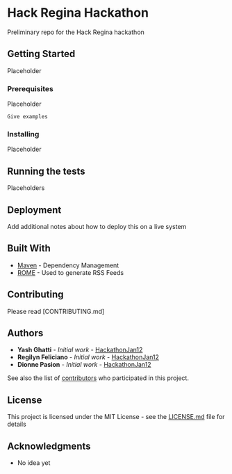 # Hack Regina Hackathon

Preliminary repo for the Hack Regina hackathon 

## Getting Started

Placeholder

### Prerequisites

Placeholder

```
Give examples
```

### Installing

Placeholder

## Running the tests

Placeholders

## Deployment

Add additional notes about how to deploy this on a live system

## Built With

* [Maven](https://maven.apache.org/) - Dependency Management
* [ROME](https://rometools.github.io/rome/) - Used to generate RSS Feeds

## Contributing

Please read [CONTRIBUTING.md]

## Authors

* **Yash Ghatti** - *Initial work* - [HackathonJan12](https://github.com/ItzProxy/HackathonJan12)
* **Regilyn Feliciano** - *Initial work* - [HackathonJan12](https://github.com/ItzProxy/HackathonJan12)
* **Dionne Pasion** - *Initial work* - [HackathonJan12](https://github.com/ItzProxy/HackathonJan12)

See also the list of [contributors](https://github.com/ItzProxy/HackathonJan12/contributors) who participated in this project.

## License

This project is licensed under the MIT License - see the [LICENSE.md](LICENSE.md) file for details

## Acknowledgments

* No idea yet
